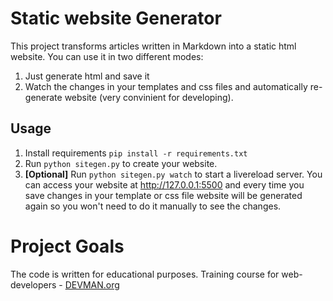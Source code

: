 # Static website Generator

This project transforms articles written in Markdown into a static html website.
You can use it in two different modes:
1. Just generate html and save it
2. Watch the changes in your templates and css files and automatically re-generate website (very convinient for developing).


## Usage
1. Install requirements `pip install -r requirements.txt`
2. Run `python sitegen.py` to create your website.
3. **[Optional]** Run `python sitegen.py watch` to start a livereload server. You can access your website at http://127.0.0.1:5500
 and every time you save changes in your template or css file website will be generated again so you won't need to do it manually to see the changes.


# Project Goals

The code is written for educational purposes. Training course for web-developers - [DEVMAN.org](https://devman.org)
